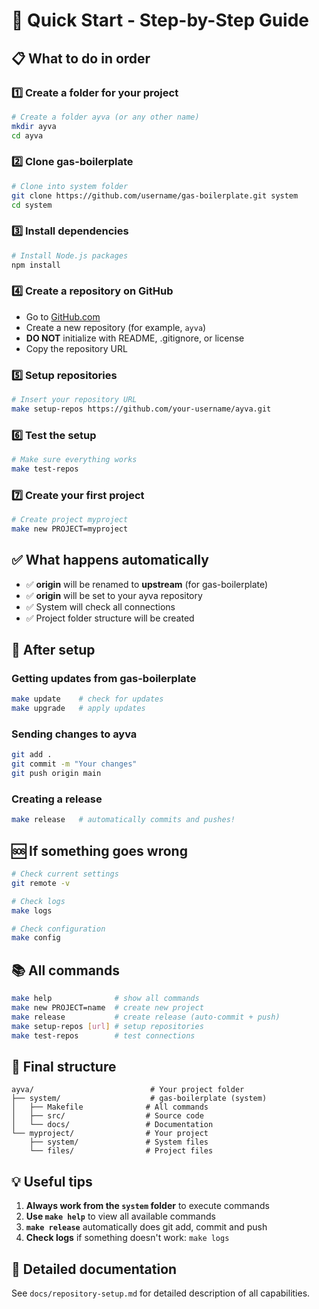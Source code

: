 # 🚀 Quick Start - Step-by-Step Guide

## 📋 What to do in order

### 1️⃣ **Create a folder for your project**
```bash
# Create a folder ayva (or any other name)
mkdir ayva
cd ayva
```

### 2️⃣ **Clone gas-boilerplate**
```bash
# Clone into system folder
git clone https://github.com/username/gas-boilerplate.git system
cd system
```

### 3️⃣ **Install dependencies**
```bash
# Install Node.js packages
npm install
```

### 4️⃣ **Create a repository on GitHub**
- Go to [GitHub.com](https://github.com)
- Create a new repository (for example, `ayva`)
- **DO NOT** initialize with README, .gitignore, or license
- Copy the repository URL

### 5️⃣ **Setup repositories**
```bash
# Insert your repository URL
make setup-repos https://github.com/your-username/ayva.git
```

### 6️⃣ **Test the setup**
```bash
# Make sure everything works
make test-repos
```

### 7️⃣ **Create your first project**
```bash
# Create project myproject
make new PROJECT=myproject
```

## ✅ What happens automatically

- ✅ **origin** will be renamed to **upstream** (for gas-boilerplate)
- ✅ **origin** will be set to your ayva repository
- ✅ System will check all connections
- ✅ Project folder structure will be created

## 🔄 After setup

### Getting updates from gas-boilerplate
```bash
make update    # check for updates
make upgrade   # apply updates
```

### Sending changes to ayva
```bash
git add .
git commit -m "Your changes"
git push origin main
```

### Creating a release
```bash
make release   # automatically commits and pushes!
```

## 🆘 If something goes wrong

```bash
# Check current settings
git remote -v

# Check logs
make logs

# Check configuration
make config
```

## 📚 All commands

```bash
make help              # show all commands
make new PROJECT=name  # create new project
make release           # create release (auto-commit + push)
make setup-repos [url] # setup repositories
make test-repos        # test connections
```

## 🎯 Final structure

```
ayva/                          # Your project folder
├── system/                    # gas-boilerplate (system)
│   ├── Makefile              # All commands
│   ├── src/                  # Source code
│   └── docs/                 # Documentation
└── myproject/                # Your project
    ├── system/               # System files
    └── files/                # Project files
```

## 💡 Useful tips

1. **Always work from the `system` folder** to execute commands
2. **Use `make help`** to view all available commands
3. **`make release`** automatically does git add, commit and push
4. **Check logs** if something doesn't work: `make logs`

## 📖 Detailed documentation

See `docs/repository-setup.md` for detailed description of all capabilities.
